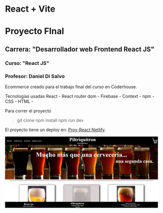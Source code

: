 # React + Vite
# Proyecto FInal
## Carrera: "Desarrollador web Frontend React JS"
### Curso: "React JS"
### Profesor: Daniel Di Salvo


Ecommerce creado para el trabajo final del curso en Coderhouse.

Tecnologías usadas React - React router dom - Firebase - Context - npm - CSS - HTML - 

Para correr el proyecto

> git clone
> npm install
> npm run dev

 El proyecto tiene un deploy en: [Proy-React Netlify](https://pages.github.com/).

 ![Captura de pantalla de vista inicial del proyecto](./public/imgReadme.png)